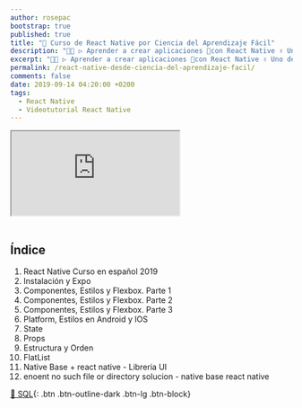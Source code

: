 ```yaml
---
author: rosepac
bootstrap: true
published: true
title: "🥇 Curso de React Native por Ciencia del Aprendizaje Fácil"
description: "👨‍💻 ▷ Aprender a crear aplicaciones 📲con React Native ✌️ Uno de los frameworks más importantes de creación de aplicaciones móviles nativas ⭐️"
excerpt: "👨‍💻 ▷ Aprender a crear aplicaciones 📲con React Native ✌️ Uno de los frameworks más importantes de creación de aplicaciones móviles nativas ⭐️"
permalink: /react-native-desde-ciencia-del-aprendizaje-facil/
comments: false
date: 2019-09-14 04:20:00 +0200
tags:
  - React Native
  - Videotutorial React Native
---
```


<div class="embed-responsive embed-responsive-16by9">
  <iframe class="embed-responsive-item" src="https://www.youtube-nocookie.com/embed/videoseries?list=PLTlBeKQnFKtIU7Ap4jNX513lI1bC9m01X" allowfullscreen></iframe>
</div><br/>

## Índice

1. React Native Curso en español 2019
2. Instalación y Expo
3. Componentes, Estilos y Flexbox. Parte 1
4. Componentes, Estilos y Flexbox. Parte 2
5. Componentes, Estilos y Flexbox. Parte 3
6. Platform, Estilos en Android y IOS
7. State
8. Props
9. Estructura y Orden
10. FlatList
11. Native Base + react native - Libreria UI
12. enoent no such file or directory solucion - native base react native

[🧠 SQL](/cursos-tecnologia/#sql){: .btn .btn-outline-dark .btn-lg .btn-block}
